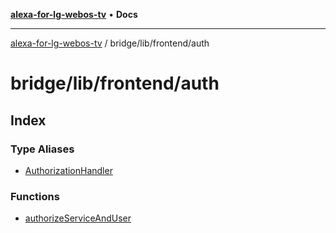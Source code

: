 [**alexa-for-lg-webos-tv**](../../../../README.md) • **Docs**

***

[alexa-for-lg-webos-tv](../../../../modules.md) / bridge/lib/frontend/auth

# bridge/lib/frontend/auth

## Index

### Type Aliases

- [AuthorizationHandler](type-aliases/AuthorizationHandler.md)

### Functions

- [authorizeServiceAndUser](functions/authorizeServiceAndUser.md)
